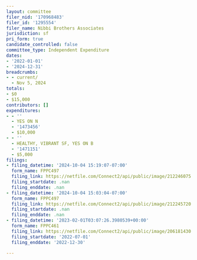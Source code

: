 ```yaml
---
layout: committee
filer_nid: '170968483'
filer_id: '1295554'
filer_name: Nibbi Brothers Associates
jurisdiction: sf
pri_form: true
candidate_controlled: false
committee_type: Independent Expenditure
dates:
- '2022-01-01'
- '2024-12-31'
breadcrumbs:
- - current/
  - Nov 5, 2024
totals:
- $0
- $15,000
contributors: []
expenditures:
- - ''
  - YES ON N
  - '1473456'
  - $10,000
- - ''
  - HEALTHY, VIBRANT SF, YES ON B
  - '1471151'
  - $5,000
filings:
- filing_datetime: '2024-10-04 15:19:07-07:00'
  form_name: FPPC497
  filing_link: https://netfile.com/Connect2/api/public/image/212246075
  filing_startdate: .nan
  filing_enddate: .nan
- filing_datetime: '2024-10-04 15:03:04-07:00'
  form_name: FPPC497
  filing_link: https://netfile.com/Connect2/api/public/image/212245720
  filing_startdate: .nan
  filing_enddate: .nan
- filing_datetime: '2023-02-01T03:07:26.3980539+00:00'
  form_name: FPPC461
  filing_link: https://netfile.com/Connect2/api/public/image/206181430
  filing_startdate: '2022-07-01'
  filing_enddate: '2022-12-30'

---
```

